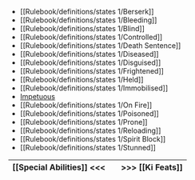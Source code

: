 - [[Rulebook/definitions/states 1/Berserk]]
- [[Rulebook/definitions/states 1/Bleeding]]
- [[Rulebook/definitions/states 1/Blind]]
- [[Rulebook/definitions/states 1/Controlled]]
- [[Rulebook/definitions/states 1/Death Sentence]]
- [[Rulebook/definitions/states 1/Diseased]]
- [[Rulebook/definitions/states 1/Disguised]]
- [[Rulebook/definitions/states 1/Frightened]]
- [[Rulebook/definitions/states 1/Held]]
- [[Rulebook/definitions/states 1/Immobilised]]
- [Impetuous](Rulebook/definitions/states/Impetuous.md)
- [[Rulebook/definitions/states 1/On Fire]]
- [[Rulebook/definitions/states 1/Poisoned]]
- [[Rulebook/definitions/states 1/Prone]]
- [[Rulebook/definitions/states 1/Reloading]]
- [[Rulebook/definitions/states 1/Spirit Block]]
- [[Rulebook/definitions/states 1/Stunned]]

| [[Special Abilities]] <<< |     | >>> [[Ki Feats]] |
| ------------------------- | --- | ---------------- |
